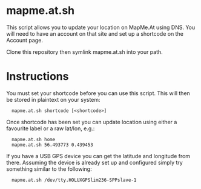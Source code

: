 # mapme.at.sh

This script allows you to update your location on MapMe.At using DNS.
You will need to have an account on that site and set up a shortcode
on the Account page.

Clone this repository then symlink mapme.at.sh into your path.

# Instructions

You must set your shortcode before you can use this script. This
will then be stored in plaintext on your system:
```
  mapme.at.sh shortcode [<shortcode>]
```

Once shortcode has been set you can update location using either
a favourite label or a raw lat/lon, e.g.:
```
  mapme.at.sh home
  mapme.at.sh 56.493773 0.439453
```

If you have a USB GPS device you can get the latitude and longitude
from there. Assuming the device is already set up and configured
simply try something similar to the following:
```
  mapme.at.sh /dev/tty.HOLUXGPSlim236-SPPslave-1
```
